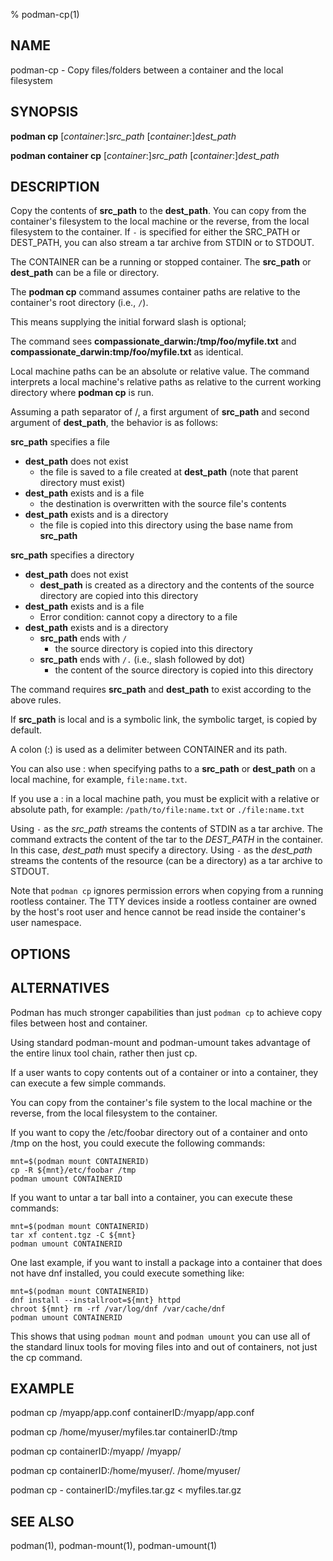 % podman-cp(1)

## NAME
podman\-cp - Copy files/folders between a container and the local filesystem

## SYNOPSIS
**podman cp** [*container*:]*src_path* [*container*:]*dest_path*

**podman container cp** [*container*:]*src_path* [*container*:]*dest_path*

## DESCRIPTION
Copy the contents of **src_path** to the **dest_path**. You can copy from the container's filesystem to the local machine or the reverse, from the local filesystem to the container.
If `-` is specified for either the SRC_PATH or DEST_PATH, you can also stream a tar archive from STDIN or to STDOUT.

The CONTAINER can be a running or stopped container. The **src_path** or **dest_path** can be a file or directory.

The **podman cp** command assumes container paths are relative to the container's root directory (i.e., `/`).

This means supplying the initial forward slash is optional;

The command sees **compassionate_darwin:/tmp/foo/myfile.txt** and **compassionate_darwin:tmp/foo/myfile.txt** as identical.

Local machine paths can be an absolute or relative value.
The command interprets a local machine's relative paths as relative to the current working directory where **podman cp** is run.

Assuming a path separator of /, a first argument of **src_path** and second argument of **dest_path**, the behavior is as follows:

**src_path** specifies a file
  - **dest_path** does not exist
    - the file is saved to a file created at **dest_path** (note that parent directory must exist)
  - **dest_path** exists and is a file
    - the destination is overwritten with the source file's contents
  - **dest_path** exists and is a directory
    - the file is copied into this directory using the base name from **src_path**

**src_path** specifies a directory
  - **dest_path** does not exist
    - **dest_path** is created as a directory and the contents of the source directory are copied into this directory
  - **dest_path** exists and is a file
    - Error condition: cannot copy a directory to a file
  - **dest_path** exists and is a directory
    - **src_path** ends with `/`
      - the source directory is copied into this directory
    - **src_path** ends with `/.` (i.e., slash followed by dot)
      - the content of the source directory is copied into this directory

The command requires **src_path** and **dest_path** to exist according to the above rules.

If **src_path** is local and is a symbolic link, the symbolic target, is copied by default.

A colon (:) is used as a delimiter between CONTAINER and its path.

You can also use : when specifying paths to a **src_path** or **dest_path** on a local machine, for example, `file:name.txt`.

If you use a : in a local machine path, you must be explicit with a relative or absolute path, for example:
	`/path/to/file:name.txt` or `./file:name.txt`

Using `-` as the *src_path* streams the contents of STDIN as a tar archive. The command extracts the content of the tar to the *DEST_PATH* in the container. In this case, *dest_path* must specify a directory. Using `-` as the *dest_path* streams the contents of the resource (can be a directory) as a tar archive to STDOUT.

Note that `podman cp` ignores permission errors when copying from a running rootless container.  The TTY devices inside a rootless container are owned by the host's root user and hence cannot be read inside the container's user namespace.

## OPTIONS

## ALTERNATIVES

Podman has much stronger capabilities than just `podman cp` to achieve copy files between host and container.

Using standard podman-mount and podman-umount takes advantage of the entire linux tool chain, rather
then just cp.

If a user wants to copy contents out of a container or into a container, they can execute a few simple commands.

You can copy from the container's file system to the local machine or the reverse, from the local filesystem to the container.

If you want to copy the /etc/foobar directory out of a container and onto /tmp on the host, you could execute the following commands:

	mnt=$(podman mount CONTAINERID)
	cp -R ${mnt}/etc/foobar /tmp
	podman umount CONTAINERID

If you want to untar a tar ball into a container, you can execute these commands:

	mnt=$(podman mount CONTAINERID)
	tar xf content.tgz -C ${mnt}
	podman umount CONTAINERID

One last example, if you want to install a package into a container that
does not have dnf installed, you could execute something like:

	mnt=$(podman mount CONTAINERID)
	dnf install --installroot=${mnt} httpd
	chroot ${mnt} rm -rf /var/log/dnf /var/cache/dnf
	podman umount CONTAINERID

This shows that using `podman mount` and `podman umount` you can use all of the
standard linux tools for moving files into and out of containers, not just
the cp command.

## EXAMPLE

podman cp /myapp/app.conf containerID:/myapp/app.conf

podman cp /home/myuser/myfiles.tar containerID:/tmp

podman cp containerID:/myapp/ /myapp/

podman cp containerID:/home/myuser/. /home/myuser/

podman cp - containerID:/myfiles.tar.gz < myfiles.tar.gz

## SEE ALSO
podman(1), podman-mount(1), podman-umount(1)
